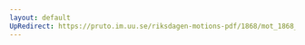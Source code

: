 ```yaml
---
layout: default
UpRedirect: https://pruto.im.uu.se/riksdagen-motions-pdf/1868/mot_1868__ak__137.pdf
---
```

